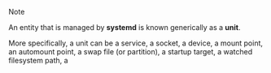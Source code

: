 >[!note]
>An entity that is managed by **systemd** is known generically as a **unit**.

More specifically, a unit can be a service, a socket, a device, a mount point, an automount point, a swap file (or partition), a startup target, a watched filesystem path, a 

